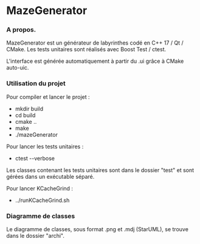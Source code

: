 # MazeGenerator

<h3>A propos.</h3>
MazeGenerator est un générateur de labyrinthes codé en C++ 17 / Qt / CMake.
Les tests unitaires sont réalisés avec Boost Test / ctest.

L'interface est générée automatiquement à partir du .ui grâce à CMake auto-uic.

<h3>Utilisation du projet</h3>

Pour compiler et lancer le projet : 
- mkdir build
- cd build
- cmake ..
- make
- ./mazeGenerator

Pour lancer les tests unitaires :
- ctest --verbose

Les classes contenant les tests unitaires sont dans le dossier "test" et sont gérées dans un exécutable séparé.

Pour lancer KCacheGrind :
- ../runKCacheGrind.sh

<h3>Diagramme de classes</h3>

Le diagramme de classes, sous format .png et .mdj (StarUML), se trouve dans le dossier "archi".